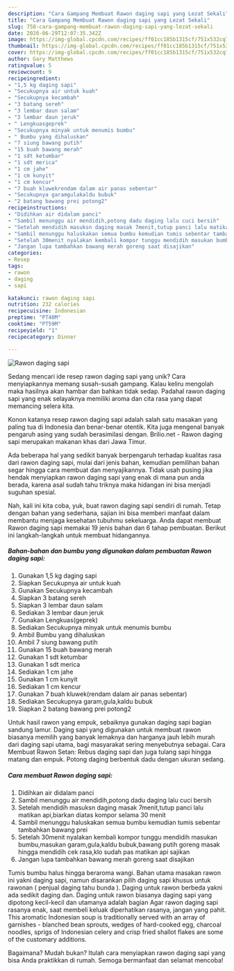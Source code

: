 ```yaml
---
description: "Cara Gampang Membuat Rawon daging sapi yang Lezat Sekali"
title: "Cara Gampang Membuat Rawon daging sapi yang Lezat Sekali"
slug: 758-cara-gampang-membuat-rawon-daging-sapi-yang-lezat-sekali
date: 2020-06-29T12:07:35.342Z
image: https://img-global.cpcdn.com/recipes/ff01cc185b1315cf/751x532cq70/rawon-daging-sapi-foto-resep-utama.jpg
thumbnail: https://img-global.cpcdn.com/recipes/ff01cc185b1315cf/751x532cq70/rawon-daging-sapi-foto-resep-utama.jpg
cover: https://img-global.cpcdn.com/recipes/ff01cc185b1315cf/751x532cq70/rawon-daging-sapi-foto-resep-utama.jpg
author: Gary Matthews
ratingvalue: 5
reviewcount: 9
recipeingredient:
- "1,5 kg daging sapi"
- "Secukupnya air untuk kuah"
- "Secukupnya kecambah"
- "3 batang sereh"
- "3 lembar daun salam"
- "3 lembar daun jeruk"
- " Lengkuasgeprek"
- "Secukupnya minyak untuk menumis bumbu"
- " Bumbu yang dihaluskan"
- "7 siung bawang putih"
- "15 buah bawang merah"
- "1 sdt ketumbar"
- "1 sdt merica"
- "1 cm jahe"
- "1 cm kunyit"
- "1 cm kencur"
- "7 buah kluwekrendam dalam air panas sebentar"
- "Secukupnya garamgulakaldu bubuk"
- "2 batang bawang prei potong2"
recipeinstructions:
- "Didihkan air didalam panci"
- "Sambil menunggu air mendidih,potong dadu daging lalu cuci bersih"
- "Setelah mendidih masuksn daging masak 7menit,tutup panci lalu matikan api,biarkan diatas kompor selama 30 menit"
- "Sambil menunggu haluskakan semua bumbu kemudian tumis sebentar tambahkan bawang prei"
- "Setelah 30menit nyalakan kembali kompor tunggu mendidih masukan bumbu,masukan garam,gula,kaldu bubuk,bawang putih goreng masak hingga mendidih cek rasa,klo sudah pas matikan api sajikan"
- "Jangan lupa tambahkan bawang merah goreng saat disajikan"
categories:
- Resep
tags:
- rawon
- daging
- sapi

katakunci: rawon daging sapi 
nutrition: 232 calories
recipecuisine: Indonesian
preptime: "PT40M"
cooktime: "PT59M"
recipeyield: "1"
recipecategory: Dinner

---
```



![Rawon daging sapi](https://img-global.cpcdn.com/recipes/ff01cc185b1315cf/751x532cq70/rawon-daging-sapi-foto-resep-utama.jpg)

Sedang mencari ide resep rawon daging sapi yang unik? Cara menyiapkannya memang susah-susah gampang. Kalau keliru mengolah maka hasilnya akan hambar dan bahkan tidak sedap. Padahal rawon daging sapi yang enak selayaknya memiliki aroma dan cita rasa yang dapat memancing selera kita.

Konon katanya resep rawon daging sapi adalah salah satu masakan yang paling tua di Indonesia dan benar-benar otentik. Kita juga mengenal banyak pengaruh asing yang sudah berasimilasi dengan. Brilio.net - Rawon daging sapi merupakan makanan khas dari Jawa Timur.

Ada beberapa hal yang sedikit banyak berpengaruh terhadap kualitas rasa dari rawon daging sapi, mulai dari jenis bahan, kemudian pemilihan bahan segar hingga cara membuat dan menyajikannya. Tidak usah pusing jika hendak menyiapkan rawon daging sapi yang enak di mana pun anda berada, karena asal sudah tahu triknya maka hidangan ini bisa menjadi suguhan spesial.


Nah, kali ini kita coba, yuk, buat rawon daging sapi sendiri di rumah. Tetap dengan bahan yang sederhana, sajian ini bisa memberi manfaat dalam membantu menjaga kesehatan tubuhmu sekeluarga. Anda dapat membuat Rawon daging sapi memakai 19 jenis bahan dan 6 tahap pembuatan. Berikut ini langkah-langkah untuk membuat hidangannya.

<!--inarticleads1-->

##### Bahan-bahan dan bumbu yang digunakan dalam pembuatan Rawon daging sapi:

1. Gunakan 1,5 kg daging sapi
1. Siapkan Secukupnya air untuk kuah
1. Gunakan Secukupnya kecambah
1. Siapkan 3 batang sereh
1. Siapkan 3 lembar daun salam
1. Sediakan 3 lembar daun jeruk
1. Gunakan  Lengkuas(geprek)
1. Sediakan Secukupnya minyak untuk menumis bumbu
1. Ambil  Bumbu yang dihaluskan
1. Ambil 7 siung bawang putih
1. Gunakan 15 buah bawang merah
1. Gunakan 1 sdt ketumbar
1. Gunakan 1 sdt merica
1. Sediakan 1 cm jahe
1. Gunakan 1 cm kunyit
1. Sediakan 1 cm kencur
1. Gunakan 7 buah kluwek(rendam dalam air panas sebentar)
1. Sediakan Secukupnya garam,gula,kaldu bubuk
1. Siapkan 2 batang bawang prei potong2


Untuk hasil rawon yang empuk, sebaiknya gunakan daging sapi bagian sandung lamur. Daging sapi yang digunakan untuk membuat rawon biasanya memilih yang banyak lemaknya dan harganya jauh lebih murah dari daging sapi utama, bagi masyarakat sering menyebutnya sebagai. Cara Membuat Rawon Setan: Rebus daging sapi dan juga tulang sapi hingga matang dan empuk. Potong daging berbentuk dadu dengan ukuran sedang. 

<!--inarticleads2-->

##### Cara membuat Rawon daging sapi:

1. Didihkan air didalam panci
1. Sambil menunggu air mendidih,potong dadu daging lalu cuci bersih
1. Setelah mendidih masuksn daging masak 7menit,tutup panci lalu matikan api,biarkan diatas kompor selama 30 menit
1. Sambil menunggu haluskakan semua bumbu kemudian tumis sebentar tambahkan bawang prei
1. Setelah 30menit nyalakan kembali kompor tunggu mendidih masukan bumbu,masukan garam,gula,kaldu bubuk,bawang putih goreng masak hingga mendidih cek rasa,klo sudah pas matikan api sajikan
1. Jangan lupa tambahkan bawang merah goreng saat disajikan


Tumis bumbu halus hingga beraroma wangi. Bahan utama masakan rawon ini yakni daging sapi, namun disarankan pilih daging sapi khusus untuk rawonan ( penjual daging tahu bunda ). Daging untuk rawon berbeda yakni ada sedikit daging dan. Daging untuk rawon biasanya daging sapi yang dipotong kecil-kecil dan utamanya adalah bagian Agar rawon daging sapi rasanya enak, saat membeli keluak diperhatikan rasanya, jangan yang pahit. This aromatic Indonesian soup is traditionally served with an array of garnishes - blanched bean sprouts, wedges of hard-cooked egg, charcoal noodles, sprigs of Indonesian celery and crisp fried shallot flakes are some of the customary additions. 

Bagaimana? Mudah bukan? Itulah cara menyiapkan rawon daging sapi yang bisa Anda praktikkan di rumah. Semoga bermanfaat dan selamat mencoba!
